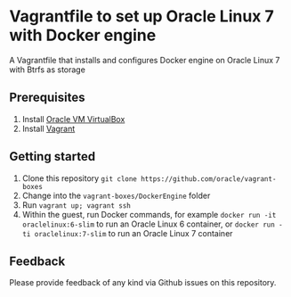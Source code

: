# Vagrantfile to set up Oracle Linux 7 with Docker engine
A Vagrantfile that installs and configures Docker engine on Oracle Linux 7 with Btrfs as storage 

## Prerequisites
1. Install [Oracle VM VirtualBox](https://www.virtualbox.org/wiki/Downloads)
2. Install [Vagrant](https://vagrantup.com/)

## Getting started
1. Clone this repository `git clone https://github.com/oracle/vagrant-boxes`
2. Change into the `vagrant-boxes/DockerEngine` folder
3. Run `vagrant up; vagrant ssh`
4. Within the guest, run Docker commands, for example `docker run -it oraclelinux:6-slim` to run an Oracle Linux 6 container, or `docker run -ti oraclelinux:7-slim` to run an Oracle Linux 7 container

## Feedback
Please provide feedback of any kind via Github issues on this repository.
